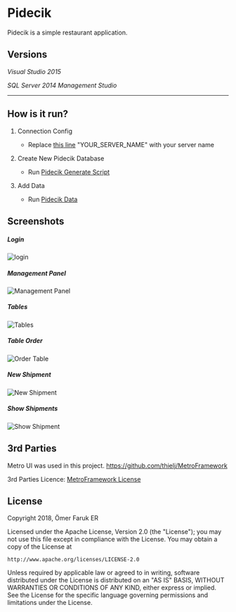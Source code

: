 # Pidecik
Pidecik is a simple restaurant application.

## Versions

_Visual Studio 2015_

_SQL Server 2014 Management Studio_

----------------

## How is it run?

1. Connection Config

    - Replace [this line](https://github.com/omfaer/Pidecik/blob/9f8a5222d7fc3c792969d286754b7320a2e90309/Pidecik/Class/Database.cs#L14) "YOUR_SERVER_NAME" with your server name

2. Create New Pidecik Database

    - Run [Pidecik Generate Script](https://gist.github.com/omfaer/afc664374c674cd2d4295d0a8a79cab6)

3. Add Data

    - Run [Pidecik Data](https://gist.github.com/omfaer/6b477939f3de5a49ce7d5efb9baafed8)

## Screenshots

##### Login

![login](https://i.imgur.com/JCULgWx.jpg)

##### Management Panel
![Management Panel](https://i.imgur.com/FfH6Vwe.jpg)

##### Tables
![Tables](https://i.imgur.com/V9npj3h.jpg)

##### Table Order
![Order Table](https://i.imgur.com/IAVAl03.jpg)

##### New Shipment
![New Shipment](https://i.imgur.com/k3Z93Xy.jpg)

##### Show Shipments
![Show Shipment](https://i.imgur.com/02MP8uw.jpg)

## 3rd Parties
Metro UI was used in this project.
https://github.com/thielj/MetroFramework

3rd Parties Licence: [MetroFramework License](3RD-PARTIES.md)

## License

Copyright 2018, Ömer Faruk ER

Licensed under the Apache License, Version 2.0 (the "License");
you may not use this file except in compliance with the License.
You may obtain a copy of the License at

    http://www.apache.org/licenses/LICENSE-2.0

Unless required by applicable law or agreed to in writing, software
distributed under the License is distributed on an "AS IS" BASIS,
WITHOUT WARRANTIES OR CONDITIONS OF ANY KIND, either express or implied.
See the License for the specific language governing permissions and
limitations under the License.
﻿
